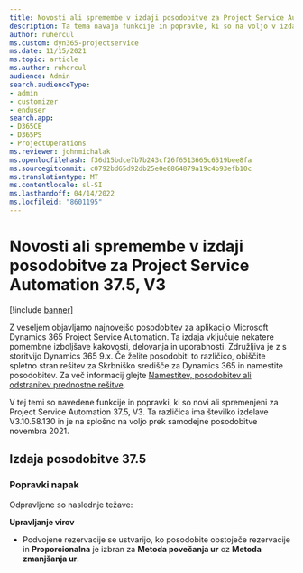 ```yaml
---
title: Novosti ali spremembe v izdaji posodobitve za Project Service Automation 37.5, V3
description: Ta tema navaja funkcije in popravke, ki so na voljo v izdaji posodobitve 37.5, V3 storitve Microsoft Dynamics 365 Project Service Automation.
author: ruhercul
ms.custom: dyn365-projectservice
ms.date: 11/15/2021
ms.topic: article
ms.author: ruhercul
audience: Admin
search.audienceType:
- admin
- customizer
- enduser
search.app:
- D365CE
- D365PS
- ProjectOperations
ms.reviewer: johnmichalak
ms.openlocfilehash: f36d15bdce7b7b243cf26f6513665c6519bee8fa
ms.sourcegitcommit: c0792bd65d92db25e0e8864879a19c4b93efb10c
ms.translationtype: MT
ms.contentlocale: sl-SI
ms.lasthandoff: 04/14/2022
ms.locfileid: "8601195"
---
```

# <a name="whats-new-or-changed-in-project-service-automation-update-release-375-v3"></a>Novosti ali spremembe v izdaji posodobitve za Project Service Automation 37.5, V3

[!include [banner](../includes/psa-now-project-operations.md)]

Z veseljem objavljamo najnovejšo posodobitev za aplikacijo Microsoft Dynamics 365 Project Service Automation. Ta izdaja vključuje nekatere pomembne izboljšave kakovosti, delovanja in uporabnosti. Združljiva je z s storitvijo Dynamics 365 9.x. Če želite posodobiti to različico, obiščite spletno stran rešitev za Skrbniško središče za Dynamics 365 in namestite posodobitev. Za več informacij glejte [Namestitev, posodobitev ali odstranitev prednostne rešitve](/power-platform/admin/install-remove-preferred-solution).

V tej temi so navedene funkcije in popravki, ki so novi ali spremenjeni za Project Service Automation 37.5, V3. Ta različica ima številko izdelave V3.10.58.130 in je na splošno na voljo prek samodejne posodobitve novembra 2021.

## <a name="update-release-375"></a>Izdaja posodobitve 37.5

### <a name="bug-fixes"></a>Popravki napak

Odpravljene so naslednje težave:

**Upravljanje virov**
- Podvojene rezervacije se ustvarijo, ko posodobite obstoječe rezervacije in **Proporcionalna** je izbran za **Metoda povečanja ur** oz **Metoda zmanjšanja ur**.
